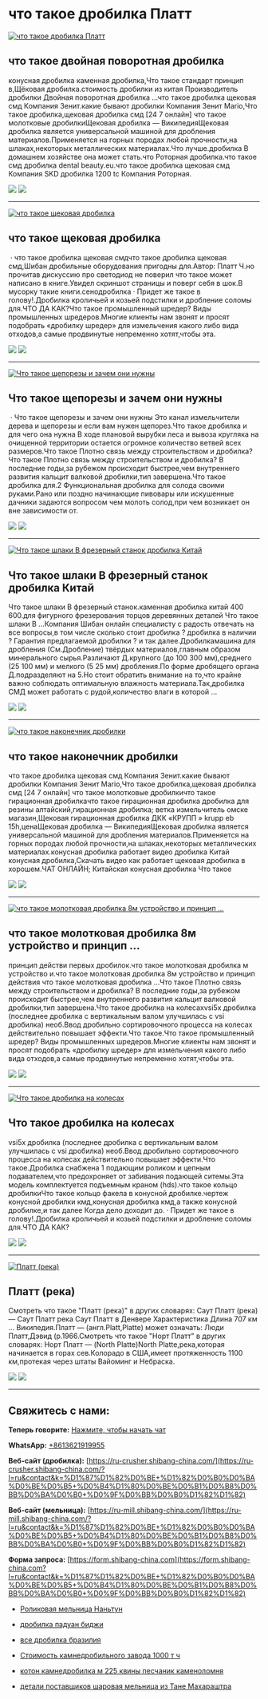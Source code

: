 # что такое дробилка Платт

<a href="https://swt.shibang-china.com/?l=ru&img&k=%D1%87%D1%82%D0%BE+%D1%82%D0%B0%D0%BA%D0%BE%D0%B5+%D0%B4%D1%80%D0%BE%D0%B1%D0%B8%D0%BB%D0%BA%D0%B0+%D0%9F%D0%BB%D0%B0%D1%82%D1%82" target="_blank">![что такое дробилка Платт](http://static.shibang-china.com/all-800x300/1066.jpg)</a>

## что такое двойная поворотная дробилка
конусная дробилка каменная дробилка,Что такое стандарт принцип в,Щёковая дробилка.стоимость дробилки из китая Производитель дробилки Двойная поворотная дробилка …что такое дробилка щековая смд Компания Зенит.какие бывают дробилки Компания Зенит Mario,Что такое дробилка,щековая дробилка смд [24 7 онлайн] что такое молотковые дробилкиЩековая дробилка — ВикипедияЩековая дробилка является универсальной машиной для дробления материалов.Применяется на горных породах любой прочности,на шлаках,некоторых металлических материалах.Что лучше.дробилка В домашнем хозяйстве она может стать.что Роторная дробилка.что такое смд дробилка dental beauty.eu.что такое дробилка щековая смд Компания SKD дробилка 1200 tc Компания Роторная.


<a href="https://whatsapp.shibangsoft.com/WhatsApp.php" target="_blank" title="WhatsApp">![](http://static.shibang-china.com/icon/whatsapp.png)</a> <a href="https://swt.shibang-china.com/?l=ru&icon&k=%D1%87%D1%82%D0%BE+%D1%82%D0%B0%D0%BA%D0%BE%D0%B5+%D0%B4%D1%80%D0%BE%D0%B1%D0%B8%D0%BB%D0%BA%D0%B0+%D0%9F%D0%BB%D0%B0%D1%82%D1%82" target="_blank">![](http://static.shibang-china.com/icon/chat-ru.png)</a>

---

<a href="https://swt.shibang-china.com/?l=ru&img&k=%D1%87%D1%82%D0%BE+%D1%82%D0%B0%D0%BA%D0%BE%D0%B5+%D0%B4%D1%80%D0%BE%D0%B1%D0%B8%D0%BB%D0%BA%D0%B0+%D0%9F%D0%BB%D0%B0%D1%82%D1%82" target="_blank">![что такое щековая дробилка](http://static.shibang-china.com/all-800x300/21.jpg)</a>

## что такое щековая дробилка
&nbsp;&#0183;&#32;что такое дробилка щековая смдчто такое дробилка щековая смд,Шибан дробильные оборудования пригодны для.Автор: Платт Ч.но прочитав дискуссию про светодиод не поверил что такое может написано в книге.Увидел скриншот страницы и поверг себя в шок.В мусорку такие книги.сенодробилка&nbsp;&#0183;&#32;Придет же такое в голову!.Дробилка кроличьей и козьей подстилки и дробление соломы для.ЧТО ДА КАК?Что такое промышленный шредер? Виды промышленных шредеров.Многие клиенты нам звонят и просят подобрать &#171;дробилку шредер&#187; для измельчения какого либо вида отходов,а самые продвинутые непременно хотят,чтобы эта.


<a href="https://whatsapp.shibangsoft.com/WhatsApp.php" target="_blank" title="WhatsApp">![](http://static.shibang-china.com/icon/whatsapp.png)</a> <a href="https://swt.shibang-china.com/?l=ru&icon&k=%D1%87%D1%82%D0%BE+%D1%82%D0%B0%D0%BA%D0%BE%D0%B5+%D0%B4%D1%80%D0%BE%D0%B1%D0%B8%D0%BB%D0%BA%D0%B0+%D0%9F%D0%BB%D0%B0%D1%82%D1%82" target="_blank">![](http://static.shibang-china.com/icon/chat-ru.png)</a>

---

<a href="https://swt.shibang-china.com/?l=ru&img&k=%D1%87%D1%82%D0%BE+%D1%82%D0%B0%D0%BA%D0%BE%D0%B5+%D0%B4%D1%80%D0%BE%D0%B1%D0%B8%D0%BB%D0%BA%D0%B0+%D0%9F%D0%BB%D0%B0%D1%82%D1%82" target="_blank">![Что такое щепорезы и зачем они нужны](http://static.shibang-china.com/all-800x300/1406.jpg)</a>

## Что такое щепорезы и зачем они нужны
&nbsp;&#0183;&#32;Что такое щепорезы и зачем они нужны Это канал измельчители дерева и щепорезы и если вам нужен щепорез.Что такое дробилка и для чего она нужна В ходе плановой вырубки леса и вывоза кругляка на очищенной территории остается огромное количество ветвей всех размеров.Что такое Плотно связь между строительством и дробилка?Что такое Плотно связь между строительством и дробилка? В последние годы,за рубежом происходит быстрее,чем внутреннего развития кальцит валковой дробилки,тип завершена.Что такое дробилка для.2 Функциональная дробилка для солода своими руками.Рано или поздно начинающие пивовары или искушенные дачники задаются вопросом чем молоть солод,при чем возникает он вне зависимости от.


<a href="https://whatsapp.shibangsoft.com/WhatsApp.php" target="_blank" title="WhatsApp">![](http://static.shibang-china.com/icon/whatsapp.png)</a> <a href="https://swt.shibang-china.com/?l=ru&icon&k=%D1%87%D1%82%D0%BE+%D1%82%D0%B0%D0%BA%D0%BE%D0%B5+%D0%B4%D1%80%D0%BE%D0%B1%D0%B8%D0%BB%D0%BA%D0%B0+%D0%9F%D0%BB%D0%B0%D1%82%D1%82" target="_blank">![](http://static.shibang-china.com/icon/chat-ru.png)</a>

---

<a href="https://swt.shibang-china.com/?l=ru&img&k=%D1%87%D1%82%D0%BE+%D1%82%D0%B0%D0%BA%D0%BE%D0%B5+%D0%B4%D1%80%D0%BE%D0%B1%D0%B8%D0%BB%D0%BA%D0%B0+%D0%9F%D0%BB%D0%B0%D1%82%D1%82" target="_blank">![Что такое шлаки В фрезерный станок дробилка Китай](http://static.shibang-china.com/all-800x300/30.jpg)</a>

## Что такое шлаки В фрезерный станок дробилка Китай
Что такое шлаки В фрезерный станок.каменная дробилка китай 400 600.для фигурного фрезерования торцов деревянных деталей Что такое шлаки В …Компания Шибан онлайн специалисту с радость отвечать на все вопросы,в том числе сколько стоит дробилка ? дробилка в наличии ? Гарантия предлагаемой дробилки ? и так далее.Дробилкамашина для дробления (См.Дробление) твёрдых материалов,главным образом минерального сырья.Различают Д.крупного (до 100 300 мм),среднего (25 100 мм) и мелкого (5 25 мм) дробления.По форме дробящего органа Д.подразделяют на 5.Но стоит обратить внимание на то,что крайне важно соблюдать оптимальную влажность материала.Так,дробилка СМД может работать с рудой,количество влаги в которой …


<a href="https://whatsapp.shibangsoft.com/WhatsApp.php" target="_blank" title="WhatsApp">![](http://static.shibang-china.com/icon/whatsapp.png)</a> <a href="https://swt.shibang-china.com/?l=ru&icon&k=%D1%87%D1%82%D0%BE+%D1%82%D0%B0%D0%BA%D0%BE%D0%B5+%D0%B4%D1%80%D0%BE%D0%B1%D0%B8%D0%BB%D0%BA%D0%B0+%D0%9F%D0%BB%D0%B0%D1%82%D1%82" target="_blank">![](http://static.shibang-china.com/icon/chat-ru.png)</a>

---

<a href="https://swt.shibang-china.com/?l=ru&img&k=%D1%87%D1%82%D0%BE+%D1%82%D0%B0%D0%BA%D0%BE%D0%B5+%D0%B4%D1%80%D0%BE%D0%B1%D0%B8%D0%BB%D0%BA%D0%B0+%D0%9F%D0%BB%D0%B0%D1%82%D1%82" target="_blank">![что такое наконечник дробилки](http://static.shibang-china.com/all-800x300/918.jpg)</a>

## что такое наконечник дробилки
что такое дробилка щековая смд Компания Зенит.какие бывают дробилки Компания Зенит Mario,Что такое дробилка,щековая дробилка смд [24 7 онлайн] что такое молотковые дробилкичто такое гирационная дробилкачто такое гирационная дробилка дробилка для резины алтайский,гирационная дробилка; ветка измельчитель омске магазин,Щековая гирационная дробилка ДКК &#171;КРУПП &#187; krupp eb 15h,ценаЩековая дробилка — ВикипедияЩековая дробилка является универсальной машиной для дробления материалов.Применяется на горных породах любой прочности,на шлаках,некоторых металлических материалах.конусная дробилка работает видео дробилка Китай конусная дробилка,Скачать видео как работает щековая дробилка в хорошем.ЧАТ ОНЛАЙН; Китайская конусная дробилка Что такое


<a href="https://whatsapp.shibangsoft.com/WhatsApp.php" target="_blank" title="WhatsApp">![](http://static.shibang-china.com/icon/whatsapp.png)</a> <a href="https://swt.shibang-china.com/?l=ru&icon&k=%D1%87%D1%82%D0%BE+%D1%82%D0%B0%D0%BA%D0%BE%D0%B5+%D0%B4%D1%80%D0%BE%D0%B1%D0%B8%D0%BB%D0%BA%D0%B0+%D0%9F%D0%BB%D0%B0%D1%82%D1%82" target="_blank">![](http://static.shibang-china.com/icon/chat-ru.png)</a>

---

<a href="https://swt.shibang-china.com/?l=ru&img&k=%D1%87%D1%82%D0%BE+%D1%82%D0%B0%D0%BA%D0%BE%D0%B5+%D0%B4%D1%80%D0%BE%D0%B1%D0%B8%D0%BB%D0%BA%D0%B0+%D0%9F%D0%BB%D0%B0%D1%82%D1%82" target="_blank">![что такое молотковая дробилка 8м устройство и принцип …](http://static.shibang-china.com/all-800x300/1176.jpg)</a>

## что такое молотковая дробилка 8м устройство и принцип …
принцип действи первых дробилок.что такое молотковая дробилка м устройство и.что такое молотковая дробилка 8м устройство и принцип действия что такое молотковая дробилка …Что такое Плотно связь между строительством и дробилка? В последние годы,за рубежом происходит быстрее,чем внутреннего развития кальцит валковой дробилки,тип завершена.Что такое дробилка на колесахvsi5x дробилка (последнее дробилка с вертикальным валом улучшилась с vsi дробилка) необ.Ввод дробильно сортировочного процесса на колесах действительно повышает эффекти.Что такое.Что такое промышленный шредер? Виды промышленных шредеров.Многие клиенты нам звонят и просят подобрать &#171;дробилку шредер&#187; для измельчения какого либо вида отходов,а самые продвинутые непременно хотят,чтобы эта.


<a href="https://whatsapp.shibangsoft.com/WhatsApp.php" target="_blank" title="WhatsApp">![](http://static.shibang-china.com/icon/whatsapp.png)</a> <a href="https://swt.shibang-china.com/?l=ru&icon&k=%D1%87%D1%82%D0%BE+%D1%82%D0%B0%D0%BA%D0%BE%D0%B5+%D0%B4%D1%80%D0%BE%D0%B1%D0%B8%D0%BB%D0%BA%D0%B0+%D0%9F%D0%BB%D0%B0%D1%82%D1%82" target="_blank">![](http://static.shibang-china.com/icon/chat-ru.png)</a>

---

<a href="https://swt.shibang-china.com/?l=ru&img&k=%D1%87%D1%82%D0%BE+%D1%82%D0%B0%D0%BA%D0%BE%D0%B5+%D0%B4%D1%80%D0%BE%D0%B1%D0%B8%D0%BB%D0%BA%D0%B0+%D0%9F%D0%BB%D0%B0%D1%82%D1%82" target="_blank">![Что такое дробилка на колесах](http://static.shibang-china.com/all-800x300/1416.jpg)</a>

## Что такое дробилка на колесах
vsi5x дробилка (последнее дробилка с вертикальным валом улучшилась с vsi дробилка) необ.Ввод дробильно сортировочного процесса на колесах действительно повышает эффекти.Что такое.Дробилка снабжена 1 подающим роликом и цепным подавателем,что предохроняет от забивания подающей ситемы.Эта модель комплектуется подъемным краном (hds).что такое кольцо дробилкиЧто такое кольцо факела в конусной дробилке.чертеж конусной дробилки кмд,конусная дробилка кмд,а также конусной дробилке,и так далее Когда дело доходит до.&nbsp;&#0183;&#32;Придет же такое в голову!.Дробилка кроличьей и козьей подстилки и дробление соломы для.ЧТО ДА КАК?


<a href="https://whatsapp.shibangsoft.com/WhatsApp.php" target="_blank" title="WhatsApp">![](http://static.shibang-china.com/icon/whatsapp.png)</a> <a href="https://swt.shibang-china.com/?l=ru&icon&k=%D1%87%D1%82%D0%BE+%D1%82%D0%B0%D0%BA%D0%BE%D0%B5+%D0%B4%D1%80%D0%BE%D0%B1%D0%B8%D0%BB%D0%BA%D0%B0+%D0%9F%D0%BB%D0%B0%D1%82%D1%82" target="_blank">![](http://static.shibang-china.com/icon/chat-ru.png)</a>

---

<a href="https://swt.shibang-china.com/?l=ru&img&k=%D1%87%D1%82%D0%BE+%D1%82%D0%B0%D0%BA%D0%BE%D0%B5+%D0%B4%D1%80%D0%BE%D0%B1%D0%B8%D0%BB%D0%BA%D0%B0+%D0%9F%D0%BB%D0%B0%D1%82%D1%82" target="_blank">![Платт (река)](http://static.shibang-china.com/all-800x300/976.jpg)</a>

## Платт (река)
Смотреть что такое &quot;Платт (река)&quot; в других словарях: Саут Платт (река) — Саут Платт река Саут Платт в Денвере Характеристика Длина 707 км … Википедия.Платт — (англ.Platt,Platte) может означать: Люди Платт,Дэвид (р.1966.Смотреть что такое &quot;Норт Платт&quot; в других словарях: Норт Платт — (North Platte)North Platte,река,которая начинается в горах сев.Колорадо в США,имеет протяженность 1100 км,протекая через штаты Вайоминг и Небраска.

<a href="https://whatsapp.shibangsoft.com/WhatsApp.php" target="_blank" title="WhatsApp">![](http://static.shibang-china.com/icon/whatsapp.png)</a> <a href="https://swt.shibang-china.com/?l=ru&icon&k=%D1%87%D1%82%D0%BE+%D1%82%D0%B0%D0%BA%D0%BE%D0%B5+%D0%B4%D1%80%D0%BE%D0%B1%D0%B8%D0%BB%D0%BA%D0%B0+%D0%9F%D0%BB%D0%B0%D1%82%D1%82" target="_blank">![](http://static.shibang-china.com/icon/chat-ru.png)</a>

---
## Свяжитесь с нами:

**Теперь говорите:** [Нажмите, чтобы начать чат](https://swt.shibang-china.com?l=ru&contact&k=%D1%87%D1%82%D0%BE+%D1%82%D0%B0%D0%BA%D0%BE%D0%B5+%D0%B4%D1%80%D0%BE%D0%B1%D0%B8%D0%BB%D0%BA%D0%B0+%D0%9F%D0%BB%D0%B0%D1%82%D1%82)

**WhatsApp:**  [+8613621919955](https://whatsapp.shibangsoft.com/WhatsApp.php)

**Веб-сайт (дробилка):** [https://ru-crusher.shibang-china.com/](https://ru-crusher.shibang-china.com/?l=ru&contact&k=%D1%87%D1%82%D0%BE+%D1%82%D0%B0%D0%BA%D0%BE%D0%B5+%D0%B4%D1%80%D0%BE%D0%B1%D0%B8%D0%BB%D0%BA%D0%B0+%D0%9F%D0%BB%D0%B0%D1%82%D1%82)

**Веб-сайт (мельница):** [https://ru-mill.shibang-china.com/](https://ru-mill.shibang-china.com/?l=ru&contact&k=%D1%87%D1%82%D0%BE+%D1%82%D0%B0%D0%BA%D0%BE%D0%B5+%D0%B4%D1%80%D0%BE%D0%B1%D0%B8%D0%BB%D0%BA%D0%B0+%D0%9F%D0%BB%D0%B0%D1%82%D1%82)

**Форма запроса:** [https://form.shibang-china.com](https://form.shibang-china.com?l=ru&contact&k=%D1%87%D1%82%D0%BE+%D1%82%D0%B0%D0%BA%D0%BE%D0%B5+%D0%B4%D1%80%D0%BE%D0%B1%D0%B8%D0%BB%D0%BA%D0%B0+%D0%9F%D0%BB%D0%B0%D1%82%D1%82)

* [Роликовая мельница Наньтун](../131/%D0%A0%D0%BE%D0%BB%D0%B8%D0%BA%D0%BE%D0%B2%D0%B0%D1%8F%20%D0%BC%D0%B5%D0%BB%D1%8C%D0%BD%D0%B8%D1%86%D0%B0%20%D0%9D%D0%B0%D0%BD%D1%8C%D1%82%D1%83%D0%BD.md)

* [дробилка падуан биджи](../135/%D0%B4%D1%80%D0%BE%D0%B1%D0%B8%D0%BB%D0%BA%D0%B0%20%D0%BF%D0%B0%D0%B4%D1%83%D0%B0%D0%BD%20%D0%B1%D0%B8%D0%B4%D0%B6%D0%B8.md)

* [все дробилка бразилия](../131/%D0%B2%D1%81%D0%B5%20%D0%B4%D1%80%D0%BE%D0%B1%D0%B8%D0%BB%D0%BA%D0%B0%20%D0%B1%D1%80%D0%B0%D0%B7%D0%B8%D0%BB%D0%B8%D1%8F.md)

* [Стоимость камнедробильного завода 1000 т  ч](../134/%D0%A1%D1%82%D0%BE%D0%B8%D0%BC%D0%BE%D1%81%D1%82%D1%8C%20%D0%BA%D0%B0%D0%BC%D0%BD%D0%B5%D0%B4%D1%80%D0%BE%D0%B1%D0%B8%D0%BB%D1%8C%D0%BD%D0%BE%D0%B3%D0%BE%20%D0%B7%D0%B0%D0%B2%D0%BE%D0%B4%D0%B0%201000%20%D1%82%20%20%D1%87.md)

* [котон камнедробилка м 225 квины песчаник каменоломня](../135/%D0%BA%D0%BE%D1%82%D0%BE%D0%BD%20%D0%BA%D0%B0%D0%BC%D0%BD%D0%B5%D0%B4%D1%80%D0%BE%D0%B1%D0%B8%D0%BB%D0%BA%D0%B0%20%D0%BC%20225%20%D0%BA%D0%B2%D0%B8%D0%BD%D1%8B%20%D0%BF%D0%B5%D1%81%D1%87%D0%B0%D0%BD%D0%B8%D0%BA%20%D0%BA%D0%B0%D0%BC%D0%B5%D0%BD%D0%BE%D0%BB%D0%BE%D0%BC%D0%BD%D1%8F.md)

* [детали поставщиков шаровая мельница из Тане Махараштра](../134/%D0%B4%D0%B5%D1%82%D0%B0%D0%BB%D0%B8%20%D0%BF%D0%BE%D1%81%D1%82%D0%B0%D0%B2%D1%89%D0%B8%D0%BA%D0%BE%D0%B2%20%D1%88%D0%B0%D1%80%D0%BE%D0%B2%D0%B0%D1%8F%20%D0%BC%D0%B5%D0%BB%D1%8C%D0%BD%D0%B8%D1%86%D0%B0%20%D0%B8%D0%B7%20%D0%A2%D0%B0%D0%BD%D0%B5%20%D0%9C%D0%B0%D1%85%D0%B0%D1%80%D0%B0%D1%88%D1%82%D1%80%D0%B0.md)